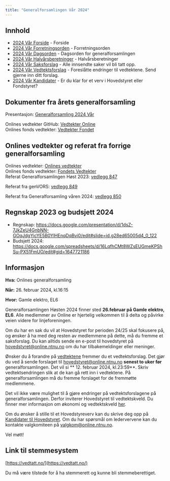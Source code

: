 ```yaml
---
title: "Generalforsamlingen Vår 2024"
---
```


## Innhold
* [2024 Vår Forside](/generalforsamlingen/genfors2024v)   - Forside
* [2024 Vår Forretningsorden](/generalforsamlingen/genfors2024v/forretningsorden) - Forretningsorden
* [2024 Vår Dagsorden](/generalforsamlingen/genfors2024v/dagsorden) - Dagsorden for generalforsamlingen
* [2024 Vår Halvårsberetninger](/generalforsamlingen/genfors2024v/aarsberetninger) - Halvårsberetninger
* [2024 Vår Saksforslag](/generalforsamlingen/genfors2024v/saksforslag) - Alle innsendte saker vil bli tatt opp.
* [2024 Vår Vedtektsforslag](/generalforsamlingen/genfors2024v/vedtekstforslag) - Foreslåtte endringer til vedtektene. Send gjerne inn ditt forslag.
* [2024 Vår Kandidater](/generalforsamlingen/genfors2024v/valg) - Er du klar for et verv i Hovedstyret eller Fondstyret? 

## Dokumenter fra årets generalforsamling
Presentasjon: [Generalforsamling 2024 Vår](https://docs.google.com/presentation/d/1dsZ-7JkZeU4GnbNN-GOqJdgYicYE5B0YlHEnqDqBvi0/edit?usp=sharing)

Onlines vedtekter GitHub: [Vedtekter Online](https://github.com/dotkom/Onlines_Vedtekter/blob/master/vedtekter.adoc)    
Onlines fonds vedtekter:  [Vedtekter Fondet](https://github.com/dotkom/Onlines_Fond_Vedtekter/blob/master/vedtekter.adoc) 
 
## Onlines vedtekter og referat fra forrige generalforsamling 
Onlines vedtekter: [Onlines vedtekter](https://github.com/dotkom/Onlines_Fond_Vedtekter/blob/master/vedtekter.adoc)  
Onlines fonds vedtekter: [Fondets Vedtekter](https://github.com/dotkom/Onlines_Fond_Vedtekter/blob/master/vedtekter.adoc)   
Referat Generalforsamlingen Høst 2023: [vedlegg 847](/attachments/847-Referat_Onlines_generalforsamling_H2023.pdf)

Referat fra genVORS: [vedlegg 849](/attachments/849-Referat_genVORS_V2024.pdf)

Referat fra Generalforsamling våren 2024: [vedlegg 850](/attachments/850-Referat_Onlines_generalforsamling_V2024.pdf)


## Regnskap 2023 og budsjett 2024

- Regnskap:  https://docs.google.com/presentation/d/1dsZ-7JkZeU4GnbNN-GOqJdgYicYE5B0YlHEnqDqBvi0/edit#slide=id.g28ed65005d4_0_122
- Budsjett 2024: https://docs.google.com/spreadsheets/d/16LqfhCMt8WZsEUGmeKPShSu-PX51FmUO/edit#gid=1647721186

## Informasjon

**Hva:** Onlines generalforsamling  

**Når:** 26. februar 2024, kl.16:15

**Hvor:** Gamle elektro, EL6

Generalforsamlingen Høsten 2024 finner sted **26.februar på Gamle elektro, EL6**. Alle medlemmer av Online er hjertelig velkommen til å delta og påvirke veien videre for linjeforeningen. 

Om du har en sak du vil at Hovedstyret for perioden 24/25 skal fokusere på, og ønsker å ha med deg resten av medlemmene på dette, må du fremme et saksforslag. Du kan alltids sende en e-post til hovedstyret på [hovedstyret@online.ntnu.no](mailto:hovedstyret@online.ntnu.no) om du har tilbakemeldinger eller meninger.

Ønsker du å forandre på [vedtektene](https://github.com/dotkom/Onlines_Vedtekter/blob/master/vedtekter.pdf) fremmer du et vedtektsforslag. Det gjør du ved å sende forslaget til [hovedstyret@online.ntnu.no](mailto:hovedstyret@online.ntnu.no) **senest to uker før** generalforsamlingen. Det vil si ** 12. februar 2024, kl.23:59**. Skriv vedtektsendringen slik at de kan gå rett inn i vedtektene. På generalforsamlingen må du fremme forslaget for de fremmøtte medlemmene.

Det vil ikke være mulighet til å gjøre endringer på vedtektsforslagene på generalforsamlingen. Derfor inviterer Hovedstyret til vedtektskveld. Du finner mer informasjon om økonomi og vedtektskveld [her](/okogved/).

Om du ønsker å stille til et Hovedstyreverv kan du skrive deg opp på [Kandidater til Hovedstyret](/generalforsamlingen/genfors2024v/valg). Om du har spørsmål om ledervervene kan du kontakte valgkomiteen på [valgkom@online.ntnu.no](mailto:valgkom@online.ntnu.no).



Vel møtt!

## Link til stemmesystem

[https://vedtatt.no/](https://vedtatt.no/)

Du må være tilstede for å ha stemmerett og kunne bli stemmeberettiget.
